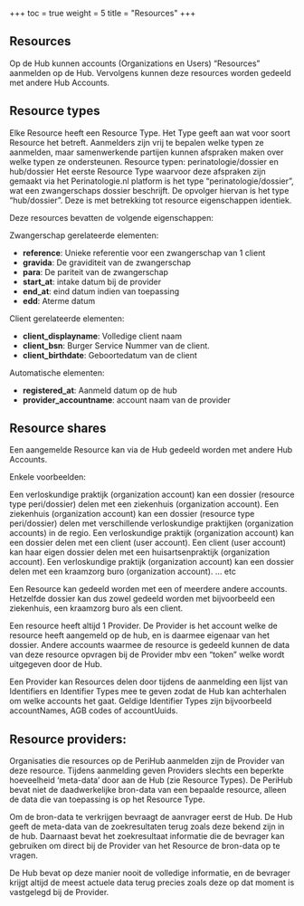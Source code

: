 +++
toc = true
weight = 5
title = "Resources"
+++



## Resources
Op de Hub kunnen accounts (Organizations en Users) “Resources” aanmelden op de Hub. Vervolgens kunnen deze resources worden gedeeld met andere Hub Accounts.

## Resource types
Elke Resource heeft een Resource Type. Het Type geeft aan wat voor soort Resource het betreft. Aanmelders zijn vrij te bepalen welke typen ze aanmelden, maar samenwerkende partijen kunnen afspraken maken over welke typen ze ondersteunen.
Resource typen: perinatologie/dossier en hub/dossier
Het eerste Resource Type waarvoor deze afspraken zijn gemaakt via het Perinatologie.nl platform is het type “perinatologie/dossier”, wat een zwangerschaps dossier beschrijft. De opvolger hiervan is het type “hub/dossier”. Deze is met betrekking tot resource eigenschappen identiek.

Deze resources bevatten de volgende eigenschappen:

Zwangerschap gerelateerde elementen:

* **reference**: Unieke referentie voor een zwangerschap van 1 client
* **gravida**: De graviditeit van de zwangerschap
* **para**: De pariteit van de zwangerschap
* **start_at**: intake datum bij de provider
* **end_at**: eind datum indien van toepassing
* **edd**: Aterme datum


Client gerelateerde elementen:

* **client_displayname**: Volledige client naam
* **client_bsn**: Burger Service Nummer van de client.
* **client_birthdate**: Geboortedatum van de client


Automatische elementen:

* **registered_at**: Aanmeld datum op de hub
* **provider_accountname**: account naam van de provider


## Resource shares
Een aangemelde Resource kan via de Hub gedeeld worden met andere Hub Accounts.

Enkele voorbeelden:

Een verloskundige praktijk (organization account) kan een dossier (resource type peri/dossier) delen met een ziekenhuis (organization account).
Een ziekenhuis (organization account) kan een dossier (resource type peri/dossier) delen met verschillende verloskundige praktijken (organization accounts) in de regio.
Een verloskundige praktijk (organization account) kan een dossier delen met een client (user account).
Een client (user account) kan haar eigen dossier delen met een huisartsenpraktijk (organization account).
Een verloskundige praktijk (organization account) kan een dossier delen met een kraamzorg buro (organization account).
… etc

Een Resource kan gedeeld worden met een of meerdere andere accounts. Hetzelfde dossier kan dus zowel gedeeld worden met bijvoorbeeld een ziekenhuis, een kraamzorg buro als een client.

Een resource heeft altijd 1 Provider. De Provider is het account welke de resource heeft aangemeld op de hub, en is daarmee eigenaar van het dossier. Andere accounts waarmee de resource is gedeeld kunnen de data van deze resource opvragen bij de Provider mbv een “token” welke wordt uitgegeven door de Hub.

Een Provider kan Resources delen door tijdens de aanmelding een lijst van Identifiers en Identifier Types mee te geven zodat de Hub kan achterhalen om welke accounts het gaat. Geldige Identifier Types zijn bijvoorbeeld accountNames, AGB codes of accountUuids.


## Resource providers:

Organisaties die resources op de PeriHub aanmelden zijn de Provider van deze resource. Tijdens aanmelding geven Providers slechts een beperkte hoeveelheid ‘meta-data’ door aan de Hub (zie Resource Types). De PeriHub bevat niet de daadwerkelijke bron-data van een bepaalde resource, alleen de data die van toepassing is op het Resource Type.

Om de bron-data te verkrijgen bevraagt de aanvrager eerst de Hub. De Hub geeft de meta-data van de zoekresultaten terug zoals deze bekend zijn in de hub. Daarnaast bevat het zoekresultaat informatie die de bevrager kan gebruiken om direct bij de Provider van het Resource de bron-data op te vragen.

De Hub bevat op deze manier nooit de volledige informatie, en de bevrager krijgt altijd de meest actuele data terug precies zoals deze op dat moment is vastgelegd bij de Provider.
